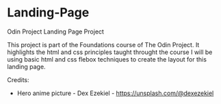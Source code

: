 # Landing-Page
Odin Project Landing Page Project

This project is part of the Foundations course of The Odin Project. It highlights the html and css principles taught throught the course I will be using basic html and css flebox techniques to create the layout for this landing page. 

Credits:
- Hero anime picture - Dex Ezekiel -  https://unsplash.com/@dexezekiel
